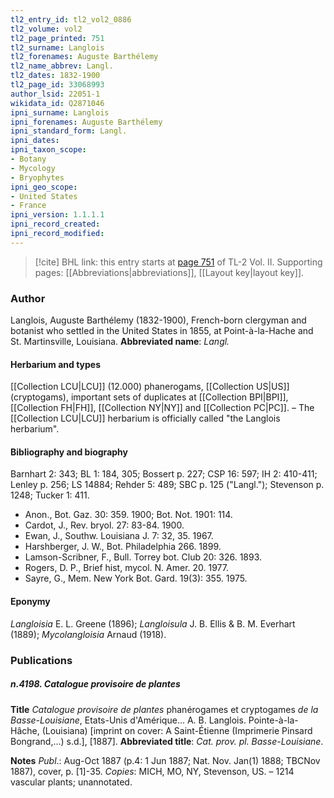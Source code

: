```yaml
---
tl2_entry_id: tl2_vol2_0886
tl2_volume: vol2
tl2_page_printed: 751
tl2_surname: Langlois
tl2_forenames: Auguste Barthélemy
tl2_name_abbrev: Langl.
tl2_dates: 1832-1900
tl2_page_id: 33068993
author_lsid: 22051-1
wikidata_id: Q2871046
ipni_surname: Langlois
ipni_forenames: Auguste Barthélemy
ipni_standard_form: Langl.
ipni_dates: 
ipni_taxon_scope: 
- Botany
- Mycology
- Bryophytes
ipni_geo_scope: 
- United States
- France
ipni_version: 1.1.1.1
ipni_record_created: 
ipni_record_modified:
---
```



> [!cite] BHL link: this entry starts at [page 751](https://www.biodiversitylibrary.org/page/33068993) of TL-2 Vol. II.
> Supporting pages: [[Abbreviations|abbreviations]], [[Layout key|layout key]].

### Author

Langlois, Auguste Barthélemy (1832-1900), French-born clergyman and botanist who settled in the United States in 1855, at Point-à-la-Hache and St. Martinsville, Louisiana. 
**Abbreviated name**: *Langl.*

#### Herbarium and types

[[Collection LCU|LCU]] (12.000) phanerogams, [[Collection US|US]] (cryptogams), important sets of duplicates at [[Collection BPI|BPI]], [[Collection FH|FH]], [[Collection NY|NY]] and [[Collection PC|PC]]. – The [[Collection LCU|LCU]] herbarium is officially called "the Langlois herbarium".

#### Bibliography and biography

Barnhart 2: 343; BL 1: 184, 305; Bossert p. 227; CSP 16: 597; IH 2: 410-411; Lenley p. 256; LS 14884; Rehder 5: 489; SBC p. 125 ("Langl."); Stevenson p. 1248; Tucker 1: 411.
- Anon., Bot. Gaz. 30: 359. 1900; Bot. Not. 1901: 114.
- Cardot, J., Rev. bryol. 27: 83-84. 1900.
- Ewan, J., Southw. Louisiana J. 7: 32, 35. 1967.
- Harshberger, J. W., Bot. Philadelphia 266. 1899.
- Lamson-Scribner, F., Bull. Torrey bot. Club 20: 326. 1893.
- Rogers, D. P., Brief hist, mycol. N. Amer. 20. 1977.
- Sayre, G., Mem. New York Bot. Gard. 19(3): 355. 1975.

#### Eponymy

*Langloisia* E. L. Greene (1896); *Langloisula* J. B. Ellis & B. M. Everhart (1889); *Mycolangloisia* Arnaud (1918).

### Publications

##### n.4198. Catalogue provisoire de plantes

**Title**
*Catalogue provisoire de plantes* phanérogames et cryptogames *de la Basse-Louisiane*, Etats-Unis d'Amérique... A. B. Langlois. Pointe-à-la-Hâche, (Louisiana) \[imprint on cover: A Saint-Étienne (Imprimerie Pinsard Bongrand,...) s.d.\], \[1887\].
**Abbreviated title**: *Cat. prov. pl. Basse-Louisiane*.

**Notes**
*Publ*.: Aug-Oct 1887 (p.4: 1 Jun 1887; Nat. Nov. Jan(1) 1888; TBCNov 1887), cover, p. \[1\]-35. *Copies*: MICH, MO, NY, Stevenson, US. – 1214 vascular plants; unannotated.

